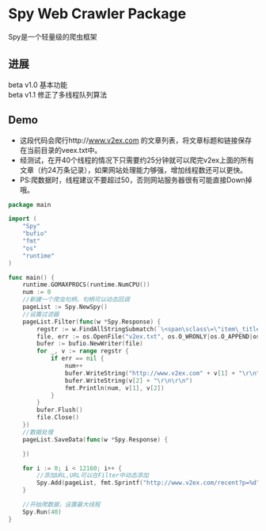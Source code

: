 # Spy Web Crawler Package
Spy是一个轻量级的爬虫框架<br/>

## 进展
beta v1.0 基本功能<br/>
beta v1.1 修正了多线程队列算法

## Demo
* 这段代码会爬行http://www.v2ex.com 的文章列表，将文章标题和链接保存在当前目录的veex.txt中。<br/>
* 经测试，在开40个线程的情况下只需要约25分钟就可以爬完v2ex上面的所有文章（约24万条记录），如果网站处理能力够强，增加线程数还可以更快。<br/>
* PS:爬数据时，线程建议不要超过50，否则网站服务器很有可能直接Down掉哦。
```Go
package main

import (
	"Spy"
	"bufio"
	"fmt"
	"os"
	"runtime"
)

func main() {
	runtime.GOMAXPROCS(runtime.NumCPU())
	num := 0
	//新建一个爬虫句柄，句柄可以动态回调
	pageList := Spy.NewSpy()
	//设置过滤器
	pageList.Filter(func(w *Spy.Response) {
		regstr := w.FindAllStringSubmatch(`\<span\sclass\=\"item\_title\"\>\<a\shref\=\"([^\"]+)\"\>([^\<\>]+)\<\/a\>\<\/span\>`)
		file, err := os.OpenFile("v2ex.txt", os.O_WRONLY|os.O_APPEND|os.O_CREATE, 0666)
		bufer := bufio.NewWriter(file)
		for _, v := range regstr {
			if err == nil {
				num++
				bufer.WriteString("http://www.v2ex.com" + v[1] + "\r\n")
				bufer.WriteString(v[2] + "\r\n\r\n")
				fmt.Println(num, v[1], v[2])
			}
		}
		bufer.Flush()
		file.Close()
	})
	//数据处理
	pageList.SaveData(func(w *Spy.Response) {

	})

	for i := 0; i < 12160; i++ {
		//添加URL,URL可以在Filter中动态添加
		Spy.Add(pageList, fmt.Sprintf("http://www.v2ex.com/recent?p=%d", i), &Spy.Option{})
	}

	//开始爬数据，设置最大线程
	Spy.Run(40)
}
```
